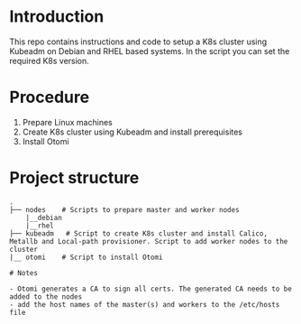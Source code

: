 # Introduction
This repo contains instructions and code to setup a K8s cluster using Kubeadm on Debian and RHEL based systems. In the script you can set the required K8s version.

# Procedure

1. Prepare Linux machines
2. Create K8s cluster using Kubeadm and install prerequisites
3. Install Otomi

# Project structure
```
.
├── nodes    # Scripts to prepare master and worker nodes
    |__debian
    |__rhel
├── kubeadm   # Script to create K8s cluster and install Calico, Metallb and Local-path provisioner. Script to add worker nodes to the cluster
|__ otomi    # Script to install Otomi

# Notes

- Otomi generates a CA to sign all certs. The generated CA needs to be added to the nodes
- add the host names of the master(s) and workers to the /etc/hosts file 
